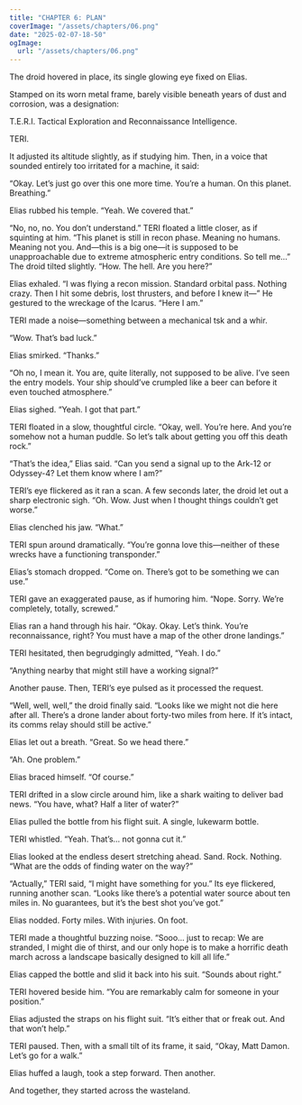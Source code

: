 ```yaml
---
title: "CHAPTER 6: PLAN"
coverImage: "/assets/chapters/06.png"
date: "2025-02-07-18-50"
ogImage:
  url: "/assets/chapters/06.png"
---
```


The droid hovered in place, its single glowing eye fixed on Elias.

Stamped on its worn metal frame, barely visible beneath years of dust and corrosion, was a designation:

T.E.R.I.
Tactical Exploration and Reconnaissance Intelligence.

TERI.

It adjusted its altitude slightly, as if studying him. Then, in a voice that sounded entirely too irritated for a machine, it said:

“Okay. Let’s just go over this one more time. You’re a human. On this planet. Breathing.”

Elias rubbed his temple. “Yeah. We covered that.”

“No, no, no. You don’t understand.” TERI floated a little closer, as if squinting at him. “This planet is still in recon phase. Meaning no humans. Meaning not you. And—this is a big one—it is supposed to be unapproachable due to extreme atmospheric entry conditions. So tell me…” The droid tilted slightly. “How. The hell. Are you here?”

Elias exhaled. “I was flying a recon mission. Standard orbital pass. Nothing crazy. Then I hit some debris, lost thrusters, and before I knew it—” He gestured to the wreckage of the Icarus. “Here I am.”

TERI made a noise—something between a mechanical tsk and a whir.

“Wow. That’s bad luck.”

Elias smirked. “Thanks.”

“Oh no, I mean it. You are, quite literally, not supposed to be alive. I’ve seen the entry models. Your ship should’ve crumpled like a beer can before it even touched atmosphere.”

Elias sighed. “Yeah. I got that part.”

TERI floated in a slow, thoughtful circle. “Okay, well. You’re here. And you’re somehow not a human puddle. So let’s talk about getting you off this death rock.”

“That’s the idea,” Elias said. “Can you send a signal up to the Ark-12 or Odyssey-4? Let them know where I am?”

TERI’s eye flickered as it ran a scan. A few seconds later, the droid let out a sharp electronic sigh. “Oh. Wow. Just when I thought things couldn’t get worse.”

Elias clenched his jaw. “What.”

TERI spun around dramatically. “You’re gonna love this—neither of these wrecks have a functioning transponder.”

Elias’s stomach dropped. “Come on. There’s got to be something we can use.”

TERI gave an exaggerated pause, as if humoring him. “Nope. Sorry. We’re completely, totally, screwed.”

Elias ran a hand through his hair. “Okay. Okay. Let’s think. You’re reconnaissance, right? You must have a map of the other drone landings.”

TERI hesitated, then begrudgingly admitted, “Yeah. I do.”

“Anything nearby that might still have a working signal?”

Another pause. Then, TERI’s eye pulsed as it processed the request.

“Well, well, well,” the droid finally said. “Looks like we might not die here after all. There’s a drone lander about forty-two miles from here. If it’s intact, its comms relay should still be active.”

Elias let out a breath. “Great. So we head there.”

“Ah. One problem.”

Elias braced himself. “Of course.”

TERI drifted in a slow circle around him, like a shark waiting to deliver bad news. “You have, what? Half a liter of water?”

Elias pulled the bottle from his flight suit. A single, lukewarm bottle.

TERI whistled. “Yeah. That’s… not gonna cut it.”

Elias looked at the endless desert stretching ahead. Sand. Rock. Nothing. “What are the odds of finding water on the way?”

“Actually,” TERI said, “I might have something for you.” Its eye flickered, running another scan. “Looks like there’s a potential water source about ten miles in. No guarantees, but it’s the best shot you’ve got.”

Elias nodded. Forty miles. With injuries. On foot.

TERI made a thoughtful buzzing noise. “Sooo… just to recap: We are stranded, I might die of thirst, and our only hope is to make a horrific death march across a landscape basically designed to kill all life.”

Elias capped the bottle and slid it back into his suit. “Sounds about right.”

TERI hovered beside him. “You are remarkably calm for someone in your position.”

Elias adjusted the straps on his flight suit. “It’s either that or freak out. And that won’t help.”

TERI paused. Then, with a small tilt of its frame, it said, “Okay, Matt Damon. Let’s go for a walk.”

Elias huffed a laugh, took a step forward. Then another.

And together, they started across the wasteland.